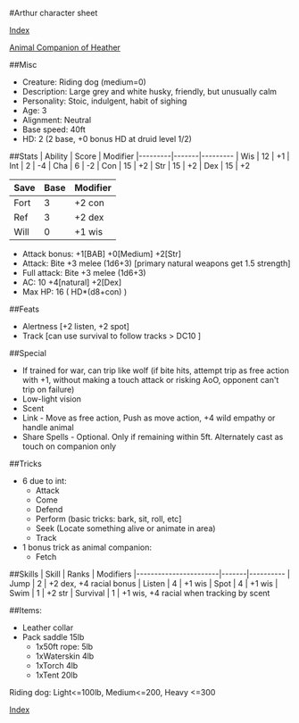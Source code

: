 #Arthur character sheet

[Index](./Readme.markdown)

[Animal Companion of Heather](./heather.character.markdown)

##Misc
* Creature: Riding dog (medium=0)
* Description: Large grey and white husky, friendly, but unusually calm
* Personality: Stoic, indulgent, habit of sighing
* Age: 3
* Alignment: Neutral
* Base speed: 40ft
* HD: 2 (2 base, +0 bonus HD at druid level 1/2)

##Stats
| Ability | Score | Modifier
|---------|-------|---------
| Wis     | 12    | +1
| Int     | 2     | -4
| Cha     | 6     | -2
| Con     | 15    | +2
| Str     | 15    | +2
| Dex     | 15    | +2

| Save | Base  | Modifier
|------|-------|---------
| Fort | 3     | +2 con
| Ref  | 3     | +2 dex
| Will | 0     | +1 wis

* Attack bonus: +1[BAB] +0[Medium] +2[Str]
* Attack: Bite +3 melee (1d6+3) [primary natural weapons get 1.5 strength]
* Full attack: Bite +3 melee (1d6+3)
* AC: 10 +4[natural] +2[Dex]
* Max HP: 16 ( HD*(d8+con) )

##Feats
* Alertness [+2 listen, +2 spot]
* Track [can use survival to follow tracks > DC10 ]

##Special
* If trained for war, can trip like wolf (if bite hits, attempt trip as free action with +1, without making a touch attack or risking AoO, opponent can't trip on failure)
* Low-light vision
* Scent
* Link - Move as free action, Push as move action, +4 wild empathy or handle animal
* Share Spells - Optional. Only if remaining within 5ft. Alternately cast as touch on companion only

##Tricks

* 6 due to int:
  * Attack
  * Come
  * Defend
  * Perform (basic tricks: bark, sit, roll, etc]
  * Seek (Locate something alive or animate in area)
  * Track
* 1 bonus trick as animal companion:
  * Fetch

##Skills
| Skill                 | Ranks | Modifiers
|-----------------------|-------|----------
| Jump                  | 2     | +2 dex, +4 racial bonus
| Listen                | 4     | +1 wis
| Spot                  | 4     | +1 wis
| Swim                  | 1     | +2 str
| Survival              | 1     | +1 wis, +4 racial when tracking by scent

##Items:
* Leather collar
* Pack saddle 15lb
  * 1x50ft rope: 5lb
  * 1xWaterskin 4lb
  * 1xTorch 4lb
  * 1xTent 20lb

Riding dog: Light<=100lb, Medium<=200, Heavy <=300

[Index](./Readme.markdown)

